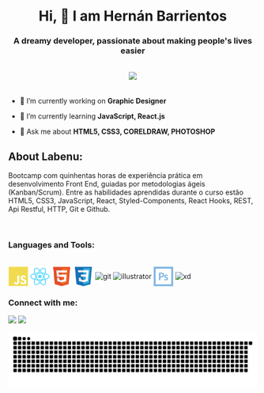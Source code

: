 <h1 align="center"> Hi, 👋 I am Hernán Barrientos </h1>


<h3 align="center"> A dreamy developer, passionate about making people's lives easier </h3><br>


<div align="center">
  <a href="https://github.com/hernanbarrientos">
  <img height="180em" src="https://github-readme-stats.vercel.app/api?username=hernanbarrientos&show_icons=true&theme=dracula&include_all_commits=true&count_private=true"/>
	</a>
  
</div><br>
	
	
- 🔭 I’m currently working on **Graphic Designer**
	

- 🌱 I’m currently learning **JavaScript,  React.js**
	

- 💬 Ask me about **HTML5, CSS3, CORELDRAW, PHOTOSHOP** 

<div> 
	<h2 align="left">About Labenu: </h2>
	<p>Bootcamp com quinhentas horas de experiência prática em desenvolvimento Front End, guiadas por metodologias ágeis (Kanban/Scrum).
Entre as habilidades aprendidas durante o curso estão HTML5, CSS3, JavaScript, React, Styled-Components, React Hooks, REST, Api Restful, HTTP, Git e Github.</p>

</div>

<br>
	
<h3 align="left">Languages and Tools:</h3>

<p align="left"> 
   
   
 
 
	
<div style="display: inline_block"><br>
  <img align="center" alt="hrn-Js" width="40" src="https://raw.githubusercontent.com/devicons/devicon/master/icons/javascript/javascript-plain.svg">
  <img align="center" alt="hrn-React" width="40" src="https://raw.githubusercontent.com/devicons/devicon/master/icons/react/react-original.svg">
  <img align="center" alt="hrn-HTML" width="40" src="https://raw.githubusercontent.com/devicons/devicon/master/icons/html5/html5-original.svg">
  <img align="center" alt="hrn-CSS" width="40" src="https://raw.githubusercontent.com/devicons/devicon/master/icons/css3/css3-original.svg">
  <img align="center" src="https://www.vectorlogo.zone/logos/git-scm/git-scm-icon.svg" alt="git" width="40" height="40"/>  
  <img align="center" src="https://www.vectorlogo.zone/logos/adobe_illustrator/adobe_illustrator-icon.svg" alt="illustrator" width="40" height="40"/> 
  <img align="center" src="https://raw.githubusercontent.com/devicons/devicon/master/icons/photoshop/photoshop-line.svg" alt="photoshop" width="40" height="40"/> 
  <img align="center" src="https://cdn.worldvectorlogo.com/logos/adobe-xd.svg" alt="xd" width="40" height="40"/> 

  
</div>
  

 
<div> 
	<h3 align="left">Connect with me:</h3>
   <a href = "mailto:hrn.2211@gmail.com"><img src="https://img.shields.io/badge/-Gmail-%23333?style=for-the-badge&logo=gmail&logoColor=white" target="_blank"></a>
  <a href="https://www.linkedin.com/in/hernanesbarrientos" target="_blank"><img src="https://img.shields.io/badge/-LinkedIn-%230077B5?style=for-the-badge&logo=linkedin&logoColor=white" target="_blank"></a> 
 
  ![Snake animation](https://github.com/hernanbarrientos/hernanbarrientos/blob/output/github-contribution-grid-snake.svg)
 
</div>




